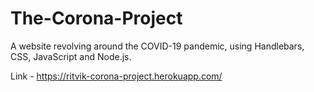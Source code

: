 # The-Corona-Project
A website revolving around the COVID-19 pandemic, using Handlebars, CSS, JavaScript and Node.js.

Link - https://ritvik-corona-project.herokuapp.com/
